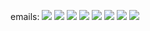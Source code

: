 emails:
![](https://i.imgur.com/GZYkcjA.png)
![](https://i.imgur.com/JYR3IxY.png)
![](https://i.imgur.com/PbRgAuL.png)
![](https://i.imgur.com/a9zrucV.png)
![](https://i.imgur.com/JGU3WFx.png)
![](https://i.imgur.com/XS2PEv8.png)
![](https://i.imgur.com/cJnzuUU.png)
![](https://i.imgur.com/hJBrivz.png)
